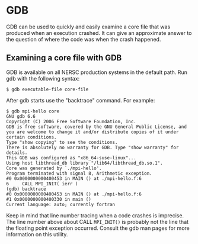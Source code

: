 # GDB

GDB can be used to quickly and easily examine a core file that was produced when an execution crashed. It can give an approximate answer to the question of where the code was when the crash happened.

## Examining a core file with GDB

GDB is available on all NERSC production systems in the default path. Run gdb with the following syntax:

```shell
$ gdb executable-file core-file
```

After gdb starts use the "backtrace" command.  For example:

```shell
$ gdb mpi-hello core
GNU gdb 6.6
Copyright (C) 2006 Free Software Foundation, Inc.
GDB is free software, covered by the GNU General Public License, and you are welcome to change it and/or distribute copies of it under certain conditions.
Type "show copying" to see the conditions.
There is absolutely no warranty for GDB. Type "show warranty" for details.
This GDB was configured as "x86_64-suse-linux"...
Using host libthread_db library "/lib64/libthread_db.so.1".
Core was generated by `./mpi-hello'.
Program terminated with signal 8, Arithmetic exception.
#0 0x0000000000400453 in MAIN () at ./mpi-hello.f:6
6     CALL MPI_INIT( ierr )
(gdb) backtrace
#0 0x0000000000400453 in MAIN () at ./mpi-hello.f:6
#1 0x0000000000400330 in main ()
Current language: auto; currently fortran
```

Keep in mind that line number tracing when a code crashes is imprecise.  The line number above about CALL `MPI_INIT()` is probably not the line that the floating point exception occurred.  Consult the gdb man pages for more information on this utility.
